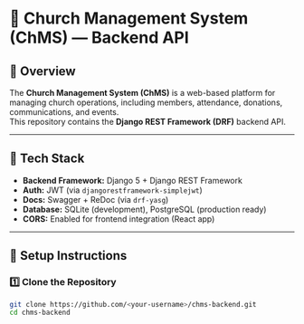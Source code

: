 # 🛐 Church Management System (ChMS) — Backend API

## 📖 Overview
The **Church Management System (ChMS)** is a web-based platform for managing church operations, including members, attendance, donations, communications, and events.  
This repository contains the **Django REST Framework (DRF)** backend API.

---

## 🧱 Tech Stack
- **Backend Framework:** Django 5 + Django REST Framework  
- **Auth:** JWT (via `djangorestframework-simplejwt`)  
- **Docs:** Swagger + ReDoc (via `drf-yasg`)  
- **Database:** SQLite (development), PostgreSQL (production ready)  
- **CORS:** Enabled for frontend integration (React app)

---

## 🚀 Setup Instructions

### 1️⃣ Clone the Repository
```bash
git clone https://github.com/<your-username>/chms-backend.git
cd chms-backend
